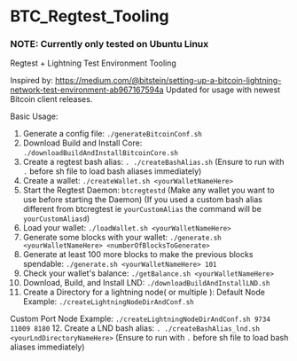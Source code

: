 # BTC_Regtest_Tooling

### NOTE: Currently only tested on Ubuntu Linux

Regtest + Lightning Test Environment Tooling

Inspired by: https://medium.com/@bitstein/setting-up-a-bitcoin-lightning-network-test-environment-ab967167594a
Updated for usage with newest Bitcoin client releases.

Basic Usage:
1. Generate a config file: `./generateBitcoinConf.sh`
2. Download Build and Install Core: `./downloadBuildAndInstallBitcoinCore.sh`
3. Create a regtest bash alias: `. ./createBashAlias.sh` (Ensure to run with `.` before sh file to load bash aliases immediately)
4. Create a wallet: `./createWallet.sh <yourWalletNameHere>`
5. Start the Regtest Daemon: `btcregtestd` (Make any wallet you want to use before starting the Daemon) 
(If you used a custom bash alias different from btcregtest ie `yourCustomAlias` the command will be `yourCustomAliasd`)
6. Load your wallet: `./loadWallet.sh <yourWalletNameHere>`
7. Generate some blocks with your wallet: `./generate.sh <yourWalletNameHere> <numberOfBlocksToGenerate>`
8. Generate at least 100 more blocks to make the previous blocks spendable: `./generate.sh <yourWalletNameHere> 101`
9. Check your wallet's balance: `./getBalance.sh <yourWalletNameHere>` 
10. Download, Build, and Install LND: `./downloadBuildAndInstallLND.sh`
11. Create a Directory for a lightning node( or multiple ): 
Default Node Example: `./createLightningNodeDirAndConf.sh`

Custom Port Node Example: 
`./createLightningNodeDirAndConf.sh 9734 11009 8180`
12. Create a LND bash alias: `. ./createBashAlias_lnd.sh <yourLndDirectoryNameHere>` 
(Ensure to run with `.` before sh file to load bash aliases immediately)


